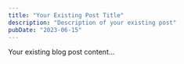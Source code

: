 ```yaml
---
title: "Your Existing Post Title"
description: "Description of your existing post"
pubDate: "2023-06-15"
---
```


Your existing blog post content...